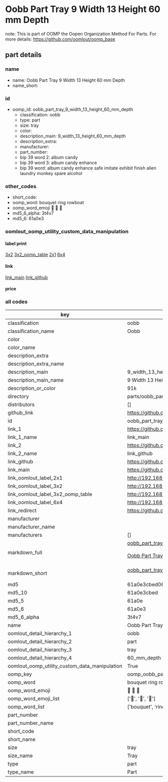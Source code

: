 # Oobb Part Tray 9 Width 13 Height 60 mm Depth  

note: This is part of OOMP the Oopen Organization Method For Parts. For more details: https://github.com/oomlout/oomp_base

##  part details
  







### name
* name: Oobb Part Tray 9 Width 13 Height 60 mm Depth
* name_short: 
### id
* oomp_id: oobb_part_tray_9_width_13_height_60_mm_depth
  * classification: oobb
  * type: part
  * size: tray
  * color: 
  * description_main: 9_width_13_height_60_mm_depth
  * description_extra: 
  * manufacturer: 
  * part_number: 
  * bip 39 word 2: album candy
  * bip 39 word 3: album candy enhance
  * bip 39 word: album candy enhance safe imitate exhibit finish alien laundry monkey spare alcohol

### other_codes
* short_code: 
* oomp_word: bouquet ring rowboat
* oomp_word_emoji :bouquet: :ring: :rowboat:
* md5_6_alpha: 3t4v7
* md5_6: 61a0e3






### oomlout_oomp_utility_custom_data_manipulation
#### label print
[3x2](http://192.168.1.245:1112/?label=oomp%203t4v7)
[3x2_oomp_table](http://192.168.1.108:1112/?label=oomp%203t4v7)
[2x1](http://192.168.1.242:1112/?label=oomp%203t4v7)
[6x4](http://192.168.1.55:1112/?label=oomp%203t4v7)    

#### link

[link_main](https://github.com/oomlout/oomlout_oomp_version_1_messy/tree/main/parts/oobb_part_tray_9_width_13_height_60_mm_depth) [link_github](https://github.com/oomlout/oomlout_oomp_version_1_messy/tree/main/parts/oobb_part_tray_9_width_13_height_60_mm_depth)                             

#### price







### all codes 
| key | value |  
| --- | --- |  
| classification | oobb |  
| classification_name | Oobb |  
| color |  |  
| color_name |  |  
| description_extra |  |  
| description_extra_name |  |  
| description_main | 9_width_13_height_60_mm_depth |  
| description_main_name | 9 Width 13 Height 60 mm Depth |  
| description_or_color | 91k |  
| directory | parts/oobb_part_tray_9_width_13_height_60_mm_depth |  
| distributors | [] |  
| github_link | https://github.com/oomlout/oomlout_oomp_part_src/tree/main/parts/oobb_part_tray_9_width_13_height_60_mm_depth |  
| id | oobb_part_tray_9_width_13_height_60_mm_depth |  
| link_1 | https://github.com/oomlout/oomlout_oomp_version_1_messy/tree/main/parts/oobb_part_tray_9_width_13_height_60_mm_depth |  
| link_1_name | link_main |  
| link_2 | https://github.com/oomlout/oomlout_oomp_version_1_messy/tree/main/parts/oobb_part_tray_9_width_13_height_60_mm_depth |  
| link_2_name | link_github |  
| link_github | https://github.com/oomlout/oomlout_oomp_version_1_messy/tree/main/parts/oobb_part_tray_9_width_13_height_60_mm_depth |  
| link_main | https://github.com/oomlout/oomlout_oomp_version_1_messy/tree/main/parts/oobb_part_tray_9_width_13_height_60_mm_depth |  
| link_oomlout_label_2x1 | http://192.168.1.242:1112/?label=oomp%203t4v7 |  
| link_oomlout_label_3x2 | http://192.168.1.245:1112/?label=oomp%203t4v7 |  
| link_oomlout_label_3x2_oomp_table | http://192.168.1.108:1112/?label=oomp%203t4v7 |  
| link_oomlout_label_6x4 | http://192.168.1.55:1112/?label=oomp%203t4v7 |  
| link_redirect | https://github.com/oomlout/oomlout_oomp_version_1_messy/tree/main/parts/oobb_part_tray_9_width_13_height_60_mm_depth |  
| manufacturer |  |  
| manufacturer_name |  |  
| manufacturers | [] |  
| markdown_full | [oobb_part_tray_9_width_13_height_60_mm_depth](none)<br>[](none)<br>[Oobb Part Tray 9 Width 13 Height 60 Mm Depth](none)<br><br> |  
| markdown_short | [oobb_part_tray_9_width_13_height_60_mm_depth](none)<br><br> |  
| md5 | 61a0e3cbed064ae13e38bbe09508502f |  
| md5_10 | 61a0e3cbed |  
| md5_5 | 61a0e |  
| md5_6 | 61a0e3 |  
| md5_6_alpha | 3t4v7 |  
| name | Oobb Part Tray 9 Width 13 Height 60 mm Depth |  
| oomlout_detail_hierarchy_1 | oobb |  
| oomlout_detail_hierarchy_2 | part |  
| oomlout_detail_hierarchy_3 | tray |  
| oomlout_detail_hierarchy_4 | 60_mm_depth |  
| oomlout_oomp_utility_custom_data_manipulation | True |  
| oomp_key | oomp_oobb_part_tray_9_width_13_height_60_mm_depth |  
| oomp_word | bouquet ring rowboat |  
| oomp_word_emoji | :bouquet: :ring: :rowboat: |  
| oomp_word_emoji_list | [':bouquet:', ':ring:', ':rowboat:'] |  
| oomp_word_list | ['bouquet', 'ring', 'rowboat'] |  
| part_number |  |  
| part_number_name |  |  
| short_code |  |  
| short_name |  |  
| size | tray |  
| size_name | Tray |  
| type | part |  
| type_name | Part |  
